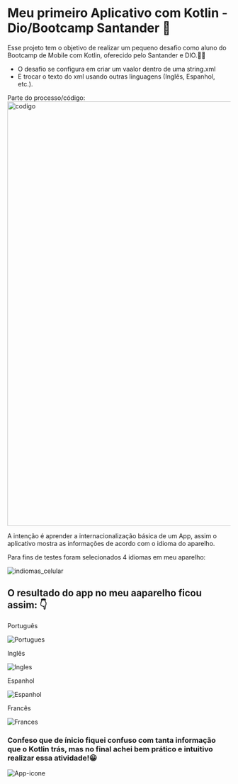 # Meu primeiro Aplicativo com Kotlin - Dio/Bootcamp Santander 📲

Esse projeto tem o objetivo de realizar um pequeno desafio como aluno do Bootcamp de Mobile com Kotlin, oferecido pelo Santander e DIO.👨‍💻

- O desafio se configura em criar um  vaalor dentro de uma string.xml
- E trocar o texto do xml usando outras linguagens (Inglês, Espanhol, etc.).

Parte do processo/código: 
<img width="959" alt="codigo" src="https://github.com/rubendev7l/meu-primeiro-app-dio/assets/106977664/4c0b3bbc-a946-4ef8-a8d6-3fff05e3e37a">

A intenção é aprender a internacionalização básica de um App, assim o aplicativo mostra as informações de acordo com o idioma do aparelho.

Para fins de testes foram selecionados 4 idiomas em meu aparelho:

![indiomas_celular](https://github.com/rubendev7l/meu-primeiro-app-dio/assets/106977664/dae447a6-65c1-429f-8ece-47a08fcedf2a)

## O resultado do app no meu aaparelho ficou assim: 👇

Português 

![Portugues](https://github.com/rubendev7l/meu-primeiro-app-dio/assets/106977664/0e398dbb-c7dc-451f-b2c0-139605b2e21d)

Inglês 

![Ingles](https://github.com/rubendev7l/meu-primeiro-app-dio/assets/106977664/adce8a8f-0f54-48c3-b7a7-22d1b4acd9be)

Espanhol 

![Espanhol](https://github.com/rubendev7l/meu-primeiro-app-dio/assets/106977664/81984aae-53b4-471d-81b3-761d7aa31487)

Francês 

![Frances](https://github.com/rubendev7l/meu-primeiro-app-dio/assets/106977664/5b757a9f-8cf9-44c9-b421-53abda1c3e05)


### Confeso que de ínicio fiquei confuso com tanta informação que o Kotlin trás, mas no final achei bem prático e intuitivo realizar essa atividade!😀


![App-icone](https://github.com/rubendev7l/meu-primeiro-app-dio/assets/106977664/6695c69b-4d24-4503-a000-f17786ab164f)




